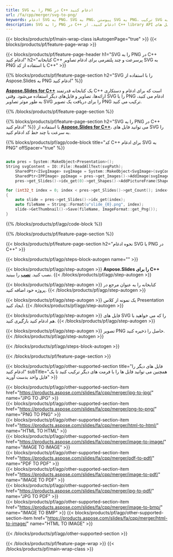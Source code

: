 ```yaml
---
title: SVG را به PNG در C++ ادغام کنید
url: /fa/cpp/merger/svg-to-png/
keywords: ادغام SVG به PNG، SVG به PNG، پیوستن SVG به PNG، ترکیب SVG به PNG، C++ API، کتابخانه C++
description: SVG را به PNG در C++ ادغام کنید. از C++ library API برای ترکیب فایل های SVG و PNG استفاده کنید
---
```


{{< blocks/products/pf/main-wrap-class isAutogenPage="true" >}}
{{< blocks/products/pf/feature-page-wrap >}}

{{< blocks/products/pf/feature-page-header h1="SVG را به PNG در C++ ادغام کنید" h2="کتابخانه C++ پرسرعت و چند پلتفرمی برای ادغام تصاویر SVG به PNG با استفاده از کد C++" >}}

{{% blocks/products/pf/feature-page-section h2="SVG را با استفاده از Aspose.Slides به PNG ادغام کنید" %}}

[**Aspose.Slides for C++**](https://products.aspose.com/slides/fa/cpp/) یک کتابخانه قدرتمند C++ است که برای ادغام و دستکاری ارائه‌ها، تصاویر و فایل‌های دیگر استفاده می‌شود. وقتی SVG را با PNG ادغام می کنید، به طور موثر تصاویر SVG را برای دریافت یک تصویر PNG ترکیب می کنید.

{{% /blocks/products/pf/feature-page-section %}}




{{% blocks/products/pf/feature-page-section  h2="SVG را به PNG در C++ ادغام کنید" %}}
با استفاده از [**Aspose.Slides for C++**](https://products.aspose.com/slides/fa/cpp/)، می توانید فایل های SVG را به سرعت با چند خط کد ادغام کنید.

{{% blocks/products/pf/agp/code-block title="کد C++ برای ادغام SVG به PNG" offSpacer="true" %}}
```cpp

auto pres = System::MakeObject<Presentation>();
String svgContent = IO::File::ReadAllText(svgPath);
	SharedPtr<ISvgImage> svgImage = System::MakeObject<SvgImage>(svgContent);
	SharedPtr<IPPImage> ppImage = pres->get_Images()->AddImage(svgImage);
	pres->get_Slides()->idx_get(0)->get_Shapes()->AddPictureFrame(ShapeType::Rectangle, 0.0f, 0.0f, static_cast<float>(ppImage->get_Width()), static_cast<float>(ppImage->get_Height()), ppImage);

for (int32_t index = 0; index < pres->get_Slides()->get_Count(); index++)
{
    auto slide = pres->get_Slides()->idx_get(index);
    auto fileName = String::Format(u"slide_{0}.png", index);
    slide->GetThumbnail()->Save(fileName, ImageFormat::get_Png());
}
```
{{% /blocks/products/pf/agp/code-block %}}

{{% /blocks/products/pf/feature-page-section %}}




{{< blocks/products/pf/feature-page-section  h2="نحوه ادغام SVG با PNG در C++" >}}


{{< blocks/products/pf/agp/steps-block-autogen name="" >}}


{{< blocks/products/pf/agp/step-autogen >}}
**Aspose.Slides را برای C++** نصب کنید. [**نصب**](https://docs.aspose.com/slides/cpp/installation/) را ببینید.
{{< /blocks/products/pf/agp/step-autogen >}}

{{< blocks/products/pf/agp/step-autogen >}}
کتابخانه را به عنوان مرجع در پروژه خود اضافه کنید.
{{< /blocks/products/pf/agp/step-autogen >}}

{{< blocks/products/pf/agp/step-autogen >}}
یک نمونه از کلاس Presentation ایجاد کنید.
{{< /blocks/products/pf/agp/step-autogen >}}

{{< blocks/products/pf/agp/step-autogen >}}
فایل های SVG را که می خواهید با هم ادغام کنید بارگیری کنید.
{{< /blocks/products/pf/agp/step-autogen >}}

{{< blocks/products/pf/agp/step-autogen >}}
تصویر PNG حاصل را ذخیره کنید.
{{< /blocks/products/pf/agp/step-autogen >}}


{{< /blocks/products/pf/agp/steps-block-autogen >}}


{{< /blocks/products/pf/feature-page-section >}}




{{< blocks/products/pf/agp/other-supported-section title="فایل های دیگر را ادغام کنید" subTitle="همچنین می توانید فایل ها را با فرمت های دیگر ترکیب کنید تا یک فایل واحد بدست آورید" >}}
  
{{< blocks/products/pf/agp/other-supported-section-item href="https://products.aspose.com/slides/fa/cpp/merger/jpg-to-jpg/" name="JPG TO JPG" >}}  
{{< blocks/products/pf/agp/other-supported-section-item href="https://products.aspose.com/slides/fa/cpp/merger/png-to-png/" name="PNG TO PNG" >}}  
{{< blocks/products/pf/agp/other-supported-section-item href="https://products.aspose.com/slides/fa/cpp/merger/html-to-html/" name="HTML TO HTML" >}}  
{{< blocks/products/pf/agp/other-supported-section-item href="https://products.aspose.com/slides/fa/cpp/merger/image-to-image/" name="IMAGE TO IMAGE" >}}  
{{< blocks/products/pf/agp/other-supported-section-item href="https://products.aspose.com/slides/fa/cpp/merger/pdf-to-pdf/" name="PDF TO PDF" >}}  
{{< blocks/products/pf/agp/other-supported-section-item href="https://products.aspose.com/slides/fa/cpp/merger/image-to-pdf/" name="IMAGE TO PDF" >}}  
{{< blocks/products/pf/agp/other-supported-section-item href="https://products.aspose.com/slides/fa/cpp/merger/jpg-to-pdf/" name="JPG TO PDF" >}}  
{{< blocks/products/pf/agp/other-supported-section-item href="https://products.aspose.com/slides/fa/cpp/merger/image-to-bmp/" name="IMAGE TO BMP" >}} 
{{< blocks/products/pf/agp/other-supported-section-item href="https://products.aspose.com/slides/fa/cpp/merger/html-to-image/" name="HTML TO IMAGE" >}}  
  


{{< /blocks/products/pf/agp/other-supported-section >}}

{{< /blocks/products/pf/feature-page-wrap >}}
{{< /blocks/products/pf/main-wrap-class >}}